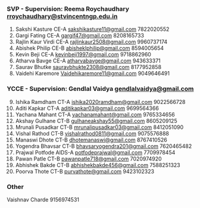 ### SVP - Supervision: Reema Roychaudhary rroychaudhary@stvincentngp.edu.in
1. Sakshi Kasture CE-A sakshikasture11@gmail.com 7822020552
2. Gargi Fating CE-A gargif47@gmail.com  8208165733
3. Rajlin Kaur Virdi CE-A rajlinkaur2508@gmail.com 9960737174
4. Abishek Philip CE-B abisheklphilip@gmail.com 8594005654
5. Kevin Beji CE-A kevinbeji1997@gmail.com 9718862960
6. Atharva Bavge CE-A atharvabavge@gmail.com 943633371
7. Saurav Bhutke sauravbhukte2308@gmail.com 8177952858
8. Vaidehi Karemore Vaidehikaremore11@gmail.com 9049646491

### YCCE - Supervision: Gendlal Vaidya gendlalvaidya@gmail.com
9.  Ishika Ramdham 	CT-A 	ishika2020ramdham@gmail.com	9022566728
10. Aditi Kapkar CT-A 	aditikapkar03@gmail.com 9699564366
11. Yachana Mahant CT-A 		yachanamahant@gmail.com	9765334656
12. Akshay Gulhane CT-B		gulhaneakshay55@gmail.com	8605209125
13. Mrunali Pusadkar CT-B		mrunalipusadkar03@gmail.com	8412051090
14. Vishal Rathod CT-B		vishalrathod0811@gmail.com	9075576888
15. Manaswi Dhote CT-B			dhotemanaswi@gmail.com 8767410526
16. Yogendra Bhavsar	CT-B	bhavsaryogendra201@gmail.com	7620465482
17. Prajwal Potfode	AIDS-A	potfodeprajwal@gmail.com	7709978454
18. Pawan Patle CT-B		pawanpatle718@gmail.com	7020974920
19. Abhishek Bakde	CT-B	abhishekbakde456@gmail.com	7588251323
20. Poorva Thote	CT-B		purvathote@gmail.com 9423102323

### Other
Vaishnav Charde 9156974531
